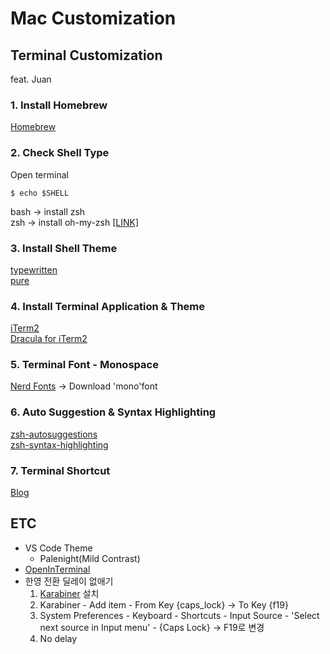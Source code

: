 
# Mac Customization

## Terminal Customization
feat. Juan

### 1. Install Homebrew
[Homebrew](https://brew.sh/)
   
### 2. Check Shell Type
Open terminal
```shellscript
$ echo $SHELL
```
bash -> install zsh  
zsh -> install oh-my-zsh [[LINK]](https://ohmyz.sh/#install)


### 3. Install Shell Theme
[typewritten](https://github.com/reobin/typewritten)  
[pure](https://github.com/sindresorhus/pure)

### 4. Install Terminal Application & Theme
[iTerm2](https://iterm2.com/)  
[Dracula for iTerm2](https://draculatheme.com/iterm)

### 5. Terminal Font - Monospace
[Nerd Fonts](https://www.nerdfonts.com/font-downloads) -> Download 'mono'font

### 6. Auto Suggestion & Syntax Highlighting
[zsh-autosuggestions](https://github.com/zsh-users/zsh-autosuggestions)  
[zsh-syntax-highlighting](https://github.com/zsh-users/zsh-syntax-highlighting)

### 7. Terminal Shortcut
[Blog](https://js-laboratory.tistory.com/49)

   
   
## ETC
- VS Code Theme
   - Palenight(Mild Contrast)
- [OpenInTerminal](https://github.com/Ji4n1ng/OpenInTerminal)
- 한영 전환 딜레이 없애기
   1. [Karabiner](https://karabiner-elements.pqrs.org/) 설치
   2. Karabiner - Add item - From Key {caps_lock} -> To Key {f19}
   3. System Preferences - Keyboard - Shortcuts - Input Source - 'Select next source in Input menu' - {Caps Lock} -> F19로 변경
   4. No delay


